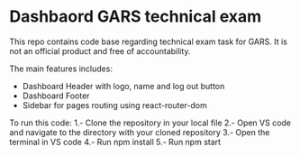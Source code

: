 # Dashbaord GARS technical exam

This repo contains code base regarding technical exam task for GARS.
It is not an official product and free of accountability.

The main features includes:

- Dashboard Header with logo, name and log out button
- Dashboard Footer
- Sidebar for pages routing using react-router-dom

To run this code:
1.- Clone the repository in your local file
2.- Open VS code and navigate to the directory with your cloned repository
3.- Open the terminal in VS code
4.- Run npm install
5.- Run npm start
